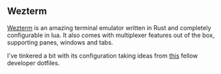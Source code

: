 ## Wezterm

[Wezterm](https://wezfurlong.org/wezterm/index.html) is an amazing terminal
emulator written in Rust and completely configurable in lua. It also comes with
multiplexer features out of the box, supporting panes, windows and tabs.

I've tinkered a bit with its configuration taking ideas from
[this](https://github.com/Aylur/dotfiles/tree/main) fellow developer dotfiles.
